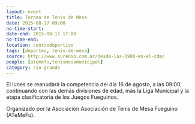 ```yaml
---
layout: event 
title: Torneo de Tenis de Mesa
date: 2015-08-17 09:00
no-time-start: 
date-end: 2015-08-17 17:00
no-time-end: 
location: centrodeportivo
tags: [deportes, tenis-de-mesa]
source: http://www.surenio.com.ar/desde-las-1900-en-el-cdm/
people: [atemefu,tenismesamunicipal]
category: rio-grande
---
```


El lunes se reanudará la competencia del día 16 de agosto, a las 09:00, continuando con las demás divisiones de edad, más la Liga Municipal y la etapa clasificatoria de los Juegos Fueguinos. 

Organizado por la Asociación Asociación de Tenis de Mesa Fueguino (ATeMeFu).

